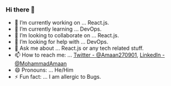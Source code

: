 ### Hi there 👋

- 🔭 I’m currently working on ... React.js.
- 🌱 I’m currently learning ... DevOps.
- 👯 I’m looking to collaborate on ... React.js.
- 🤔 I’m looking for help with ... DevOps.
- 💬 Ask me about ... React.js or any tech related stuff.
- 📫 How to reach me: ... [Twitter - @Amaan270901](https://twitter.com/Amaan270901), [LinkedIn - @MohammadAmaan](https://www.linkedin.com/in/mohammad-amaan27/)
- 😄 Pronouns: ... He/Him
- ⚡ Fun fact: ... I am allergic to Bugs.
